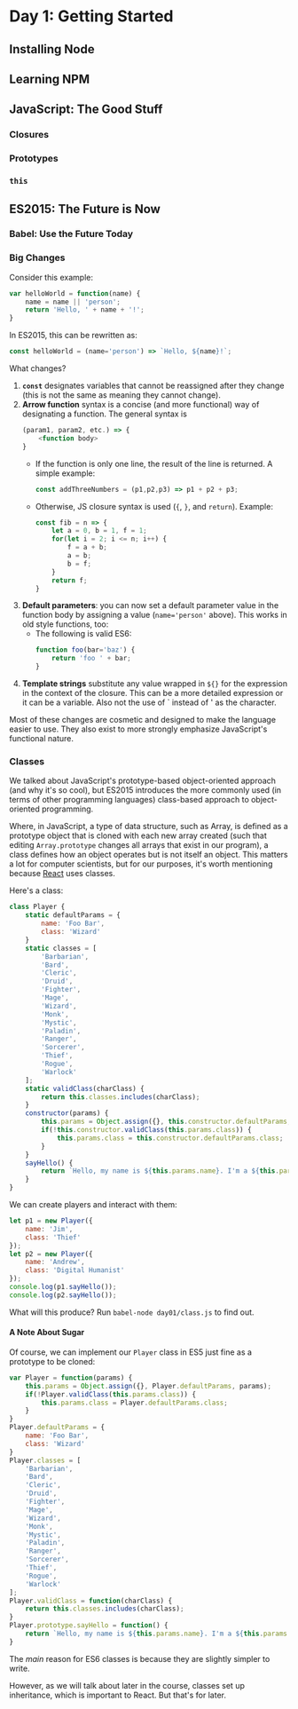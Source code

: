 # Day 1: Getting Started

## Installing Node

## Learning NPM

## JavaScript: The Good Stuff

### Closures

### Prototypes

### `this`

## ES2015: The Future is Now

### Babel: Use the Future Today

### Big Changes

Consider this example:

```javascript
var helloWorld = function(name) {
	name = name || 'person';
	return 'Hello, ' + name + '!';
}
```

In ES2015, this can be rewritten as:

```javascript
const helloWorld = (name='person') => `Hello, ${name}!`;
```

What changes?

1. **`const`** designates variables that cannot be reassigned after they change (this is not the same as meaning they cannot change).
1. **Arrow function** syntax is a concise (and more functional) way of designating a function. The general syntax is 
	```javascript
	(param1, param2, etc.) => {
		<function body>
	}
	```
	* If the function is only one line, the result of the line is returned. A simple example:
		```javascript
		const addThreeNumbers = (p1,p2,p3) => p1 + p2 + p3;
		```
	* Otherwise, JS closure syntax is used (`{`, `}`, and `return`). Example:
		```javascript
		const fib = n => {
			let a = 0, b = 1, f = 1;
			for(let i = 2; i <= n; i++) {
				f = a + b;
				a = b;
				b = f;
			}
			return f;
		}
		```
1. **Default parameters**: you can now set a default parameter value in the function body by assigning a value (`name='person'` above). This works in old style functions, too:
	* The following is valid ES6:
		```javascript
		function foo(bar='baz') {
			return 'foo ' + bar;
		}
		```
1. **Template strings** substitute any value wrapped in `${}` for the expression in the context of the closure. This can be a more detailed expression or it can be a variable. Also not the use of \` instead of ' as the character.

Most of these changes are cosmetic and designed to make the language easier to use. They also exist to more strongly emphasize JavaScript's functional nature.

### Classes

We talked about JavaScript's prototype-based object-oriented approach (and why it's so cool), but ES2015 introduces the more commonly used (in terms of other programming languages) class-based approach to object-oriented programming.

Where, in JavaScript, a type of data structure, such as Array, is defined as a prototype object that is cloned with each new array created (such that editing `Array.prototype` changes all arrays that exist in our program), a class defines how an object operates but is not itself an object. This matters a lot for computer scientists, but for our purposes, it's worth mentioning because [React](https://facebook.github.io/react/) uses classes.

Here's a class:

```javascript
class Player {
	static defaultParams = {
		name: 'Foo Bar',
		class: 'Wizard'
	}
	static classes = [
		'Barbarian',
		'Bard',
		'Cleric',
		'Druid',
		'Fighter',
		'Mage',
		'Wizard',
		'Monk',
		'Mystic',
		'Paladin',
		'Ranger',
		'Sorcerer',
		'Thief',
		'Rogue',
		'Warlock'
	];
	static validClass(charClass) {
		return this.classes.includes(charClass);
	}
	constructor(params) {
		this.params = Object.assign({}, this.constructor.defaultParams,  params);
		if(!this.constructor.validClass(this.params.class)) {
			this.params.class = this.constructor.defaultParams.class;
		}
	}
	sayHello() {
		return `Hello, my name is ${this.params.name}. I'm a ${this.params.class}!`;
	}
}
```

We can create players and interact with them:

```javascript
let p1 = new Player({
	name: 'Jim',
	class: 'Thief'
});
let p2 = new Player({
	name: 'Andrew',
	class: 'Digital Humanist'
});
console.log(p1.sayHello());
console.log(p2.sayHello());
```

What will this produce? Run `babel-node day01/class.js` to find out.

#### A Note About Sugar

Of course, we can implement our `Player` class in ES5 just fine as a prototype to be cloned:

```javascript
var Player = function(params) {
	this.params = Object.assign({}, Player.defaultParams, params);
	if(!Player.validClass(this.params.class)) {
		this.params.class = Player.defaultParams.class;
	}
}
Player.defaultParams = {
	name: 'Foo Bar',
	class: 'Wizard'
}
Player.classes = [
	'Barbarian',
	'Bard',
	'Cleric',
	'Druid',
	'Fighter',
	'Mage',
	'Wizard',
	'Monk',
	'Mystic',
	'Paladin',
	'Ranger',
	'Sorcerer',
	'Thief',
	'Rogue',
	'Warlock'
];
Player.validClass = function(charClass) {
	return this.classes.includes(charClass);
}
Player.prototype.sayHello = function() {
	return `Hello, my name is ${this.params.name}. I'm a ${this.params.class}!`;
}
```

The *main* reason for ES6 classes is because they are slightly simpler to write.

However, as we will talk about later in the course, classes set up inheritance, which is important to React. But that's for later.